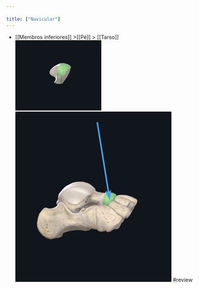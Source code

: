 ```yaml
---

title: ["Navicular"]
---
```

+ [[Membros inferiores]] >[[Pé]] >  [[Tarso]] 
![Pasted image 20210416163335.png](Pasted%20image%2020210416163335.png)
![Pasted image 20210416163348.png](Pasted%20image%2020210416163348.png)
#review 
